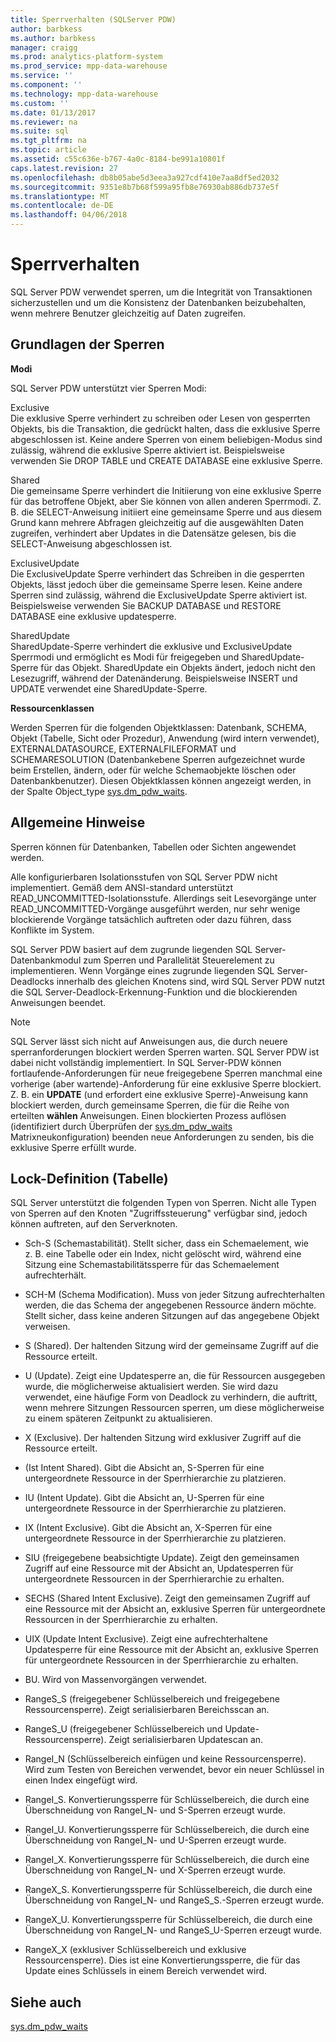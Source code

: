 ```yaml
---
title: Sperrverhalten (SQLServer PDW)
author: barbkess
ms.author: barbkess
manager: craigg
ms.prod: analytics-platform-system
ms.prod_service: mpp-data-warehouse
ms.service: ''
ms.component: ''
ms.technology: mpp-data-warehouse
ms.custom: ''
ms.date: 01/13/2017
ms.reviewer: na
ms.suite: sql
ms.tgt_pltfrm: na
ms.topic: article
ms.assetid: c55c636e-b767-4a0c-8184-be991a10801f
caps.latest.revision: 27
ms.openlocfilehash: db8b05abe5d3eea3a927cdf410e7aa8df5ed2032
ms.sourcegitcommit: 9351e8b7b68f599a95fb8e76930ab886db737e5f
ms.translationtype: MT
ms.contentlocale: de-DE
ms.lasthandoff: 04/06/2018
---
```

# <a name="locking-behavior"></a>Sperrverhalten
SQL Server PDW verwendet sperren, um die Integrität von Transaktionen sicherzustellen und um die Konsistenz der Datenbanken beizubehalten, wenn mehrere Benutzer gleichzeitig auf Daten zugreifen.  
  
## <a name="Basics"></a>Grundlagen der Sperren  
**Modi**  
  
SQL Server PDW unterstützt vier Sperren Modi:  
  
Exclusive  
Die exklusive Sperre verhindert zu schreiben oder Lesen von gesperrten Objekts, bis die Transaktion, die gedrückt halten, dass die exklusive Sperre abgeschlossen ist. Keine andere Sperren von einem beliebigen-Modus sind zulässig, während die exklusive Sperre aktiviert ist. Beispielsweise verwenden Sie DROP TABLE und CREATE DATABASE eine exklusive Sperre.  
  
Shared  
Die gemeinsame Sperre verhindert die Initiierung von eine exklusive Sperre für das betroffene Objekt, aber Sie können von allen anderen Sperrmodi. Z. B. die SELECT-Anweisung initiiert eine gemeinsame Sperre und aus diesem Grund kann mehrere Abfragen gleichzeitig auf die ausgewählten Daten zugreifen, verhindert aber Updates in die Datensätze gelesen, bis die SELECT-Anweisung abgeschlossen ist.  
  
ExclusiveUpdate  
Die ExclusiveUpdate Sperre verhindert das Schreiben in die gesperrten Objekts, lässt jedoch über die gemeinsame Sperre lesen. Keine andere Sperren sind zulässig, während die ExclusiveUpdate Sperre aktiviert ist. Beispielsweise verwenden Sie BACKUP DATABASE und RESTORE DATABASE eine exklusive updatesperre.  
  
SharedUpdate  
SharedUpdate-Sperre verhindert die exklusive und ExclusiveUpdate Sperrmodi und ermöglicht es Modi für freigegeben und SharedUpdate-Sperre für das Objekt. SharedUpdate ein Objekts ändert, jedoch nicht den Lesezugriff, während der Datenänderung. Beispielsweise INSERT und UPDATE verwendet eine SharedUpdate-Sperre.  
  
**Ressourcenklassen**  
  
Werden Sperren für die folgenden Objektklassen: Datenbank, SCHEMA, Objekt (Tabelle, Sicht oder Prozedur), Anwendung (wird intern verwendet), EXTERNALDATASOURCE, EXTERNALFILEFORMAT und SCHEMARESOLUTION (Datenbankebene Sperren aufgezeichnet wurde beim Erstellen, ändern, oder für welche Schemaobjekte löschen oder Datenbankbenutzer). Diesen Objektklassen können angezeigt werden, in der Spalte Object_type [sys.dm_pdw_waits](../relational-databases/system-dynamic-management-views/sys-dm-pdw-waits-transact-sql.md).  
  
## <a name="Remarks"></a>Allgemeine Hinweise  
Sperren können für Datenbanken, Tabellen oder Sichten angewendet werden.  
  
Alle konfigurierbaren Isolationsstufen von SQL Server PDW nicht implementiert. Gemäß dem ANSI-standard unterstützt READ_UNCOMMITTED-Isolationsstufe. Allerdings seit Lesevorgänge unter READ_UNCOMMITTED-Vorgänge ausgeführt werden, nur sehr wenige blockierende Vorgänge tatsächlich auftreten oder dazu führen, dass Konflikte im System.  
  
SQL Server PDW basiert auf dem zugrunde liegenden SQL Server-Datenbankmodul zum Sperren und Parallelität Steuerelement zu implementieren. Wenn Vorgänge eines zugrunde liegenden SQL Server-Deadlocks innerhalb des gleichen Knotens sind, wird SQL Server PDW nutzt die SQL Server-Deadlock-Erkennung-Funktion und die blockierenden Anweisungen beendet.  
  
> [!NOTE]  
> SQL Server lässt sich nicht auf Anweisungen aus, die durch neuere sperranforderungen blockiert werden Sperren warten. SQL Server PDW ist dabei nicht vollständig implementiert. In SQL Server-PDW können fortlaufende-Anforderungen für neue freigegebene Sperren manchmal eine vorherige (aber wartende)-Anforderung für eine exklusive Sperre blockiert. Z. B. ein **UPDATE** (und erfordert eine exklusive Sperre)-Anweisung kann blockiert werden, durch gemeinsame Sperren, die für die Reihe von erteilten **wählen** Anweisungen. Einen blockierten Prozess auflösen (identifiziert durch Überprüfen der [sys.dm_pdw_waits](../relational-databases/system-dynamic-management-views/sys-dm-pdw-waits-transact-sql.md) Matrixneukonfiguration) beenden neue Anforderungen zu senden, bis die exklusive Sperre erfüllt wurde.  
  
## <a name="lock-definition-table"></a>Lock-Definition (Tabelle)  
SQL Server unterstützt die folgenden Typen von Sperren. Nicht alle Typen von Sperren auf den Knoten "Zugriffssteuerung" verfügbar sind, jedoch können auftreten, auf den Serverknoten.  
  
-   Sch-S (Schemastabilität). Stellt sicher, dass ein Schemaelement, wie z. B. eine Tabelle oder ein Index, nicht gelöscht wird, während eine Sitzung eine Schemastabilitätssperre für das Schemaelement aufrechterhält.  
  
-   SCH-M (Schema Modification). Muss von jeder Sitzung aufrechterhalten werden, die das Schema der angegebenen Ressource ändern möchte. Stellt sicher, dass keine anderen Sitzungen auf das angegebene Objekt verweisen.  
  
-   S (Shared). Der haltenden Sitzung wird der gemeinsame Zugriff auf die Ressource erteilt.  
  
-   U (Update). Zeigt eine Updatesperre an, die für Ressourcen ausgegeben wurde, die möglicherweise aktualisiert werden. Sie wird dazu verwendet, eine häufige Form von Deadlock zu verhindern, die auftritt, wenn mehrere Sitzungen Ressourcen sperren, um diese möglicherweise zu einem späteren Zeitpunkt zu aktualisieren.  
  
-   X (Exclusive). Der haltenden Sitzung wird exklusiver Zugriff auf die Ressource erteilt.  
  
-   (Ist Intent Shared). Gibt die Absicht an, S-Sperren für eine untergeordnete Ressource in der Sperrhierarchie zu platzieren.  
  
-   IU (Intent Update). Gibt die Absicht an, U-Sperren für eine untergeordnete Ressource in der Sperrhierarchie zu platzieren.  
  
-   IX (Intent Exclusive). Gibt die Absicht an, X-Sperren für eine untergeordnete Ressource in der Sperrhierarchie zu platzieren.  
  
-   SIU (freigegebene beabsichtigte Update). Zeigt den gemeinsamen Zugriff auf eine Ressource mit der Absicht an, Updatesperren für untergeordnete Ressourcen in der Sperrhierarchie zu erhalten.  
  
-   SECHS (Shared Intent Exclusive). Zeigt den gemeinsamen Zugriff auf eine Ressource mit der Absicht an, exklusive Sperren für untergeordnete Ressourcen in der Sperrhierarchie zu erhalten.  
  
-   UIX (Update Intent Exclusive). Zeigt eine aufrechterhaltene Updatesperre für eine Ressource mit der Absicht an, exklusive Sperren für untergeordnete Ressourcen in der Sperrhierarchie zu erhalten.  
  
-   BU. Wird von Massenvorgängen verwendet.  
  
-   RangeS_S (freigegebener Schlüsselbereich und freigegebene Ressourcensperre). Zeigt serialisierbaren Bereichsscan an.  
  
-   RangeS_U (freigegebener Schlüsselbereich und Update-Ressourcensperre). Zeigt serialisierbaren Updatescan an.  
  
-   RangeI_N (Schlüsselbereich einfügen und keine Ressourcensperre). Wird zum Testen von Bereichen verwendet, bevor ein neuer Schlüssel in einen Index eingefügt wird.  
  
-   RangeI_S. Konvertierungssperre für Schlüsselbereich, die durch eine Überschneidung von RangeI_N- und S-Sperren erzeugt wurde.  
  
-   RangeI_U. Konvertierungssperre für Schlüsselbereich, die durch eine Überschneidung von RangeI_N- und U-Sperren erzeugt wurde.  
  
-   RangeI_X. Konvertierungssperre für Schlüsselbereich, die durch eine Überschneidung von RangeI_N- und X-Sperren erzeugt wurde.  
  
-   RangeX_S. Konvertierungssperre für Schlüsselbereich, die durch eine Überschneidung von RangeI_N- und RangeS_S.-Sperren erzeugt wurde.  
  
-   RangeX_U. Konvertierungssperre für Schlüsselbereich, die durch eine Überschneidung von RangeI_N- und RangeS_U-Sperren erzeugt wurde.  
  
-   RangeX_X (exklusiver Schlüsselbereich und exklusive Ressourcensperre). Dies ist eine Konvertierungssperre, die für das Update eines Schlüssels in einem Bereich verwendet wird.  
  
## <a name="see-also"></a>Siehe auch  
<!-- MISSING LINKS 
[Common Metadata Query Examples &#40;SQL Server PDW&#41;](../sqlpdw/common-metadata-query-examples-sql-server-pdw.md)  
-->
[sys.dm_pdw_waits](../relational-databases/system-dynamic-management-views/sys-dm-pdw-waits-transact-sql.md)  
  
